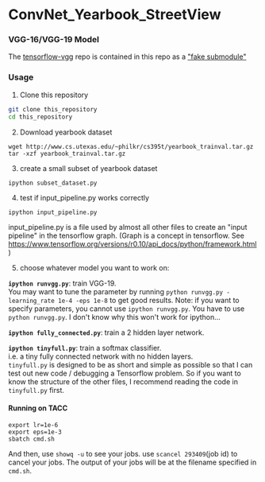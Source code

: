 # ConvNet_Yearbook_StreetView


### VGG-16/VGG-19 Model
The [tensorflow-vgg](https://github.com/machrisaa/tensorflow-vgg) repo is contained in this repo as a ["fake submodule"](http://debuggable.com/posts/git-fake-submodules:4b563ee4-f3cc-4061-967e-0e48cbdd56cb)

### Usage

1. Clone this repository
  ```bash
  git clone this_repository
  cd this_repository
  ```

2. Download yearbook dataset
  ```
  wget http://www.cs.utexas.edu/~philkr/cs395t/yearbook_trainval.tar.gz
  tar -xzf yearbook_trainval.tar.gz 
  ```

3. create a small subset of yearbook dataset
  ```
  ipython subset_dataset.py
  ```

4. test if input_pipeline.py works correctly
  ```
  ipython input_pipeline.py
  ```
  input_pipeline.py is a file used by almost all other files to create an "input pipeline" in the tensorflow graph. (Graph is a concept in tensorflow. See https://www.tensorflow.org/versions/r0.10/api_docs/python/framework.html) 
  
5. choose whatever model you want to work on:

  **`ipython runvgg.py`**: train VGG-19.  
  You may want to tune the parameter by running `python runvgg.py -learning_rate 1e-4 -eps 1e-8` to get good results. Note: if you want to specify parameters, you cannot use `ipython runvgg.py`. You have to use `python runvgg.py`. I don't know why this won't work for ipython...
  
  **`ipython fully_connected.py`**: train a 2 hidden layer network.  
  
  **`ipython tinyfull.py`**: train a softmax classifier.  
  i.e. a tiny fully connected network with no hidden layers.  
  `tinyfull.py` is designed to be as short and simple as possible so that I can test out new code / debugging a Tensorflow problem. So if you want to know the structure of the other files, I recommend reading the code in `tinyfull.py` first.
  
#### Running on TACC
```
export lr=1e-6
export eps=1e-3
sbatch cmd.sh
```
And then, use `showq -u` to see your jobs. use `scancel 293409`(job id) to cancel your jobs. The output of your jobs will be at the filename specified in `cmd.sh`.
